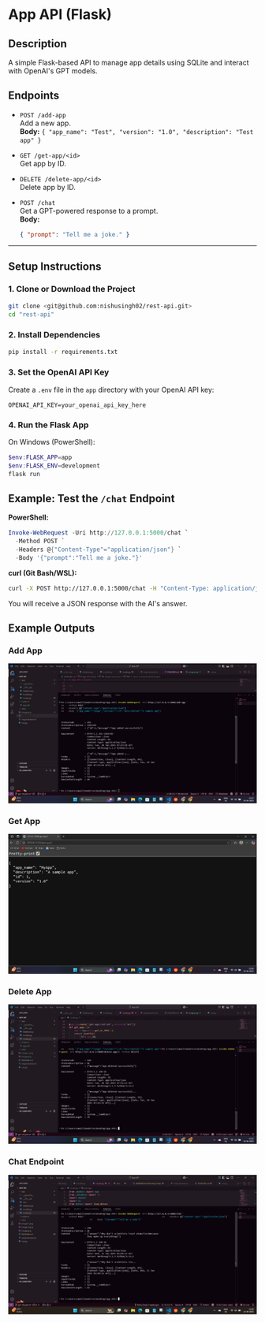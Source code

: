 # App API (Flask)

## Description
A simple Flask-based API to manage app details using SQLite and interact with OpenAI's GPT models.

## Endpoints

- `POST /add-app`  
  Add a new app.  
  **Body:** `{ "app_name": "Test", "version": "1.0", "description": "Test app" }`

- `GET /get-app/<id>`  
  Get app by ID.

- `DELETE /delete-app/<id>`  
  Delete app by ID.

- `POST /chat`  
  Get a GPT-powered response to a prompt.  
  **Body:**  
  ```json
  { "prompt": "Tell me a joke." }
  ```

---

## Setup Instructions

### 1. Clone or Download the Project

```bash
git clone <git@github.com:nishusingh02/rest-api.git>
cd "rest-api"
```

### 2. Install Dependencies

```bash
pip install -r requirements.txt
```

### 3. Set the OpenAI API Key

Create a `.env` file in the `app` directory with your OpenAI API key:

```
OPENAI_API_KEY=your_openai_api_key_here
```
### 4. Run the Flask App

On Windows (PowerShell):

```powershell
$env:FLASK_APP=app
$env:FLASK_ENV=development
flask run
```

## Example: Test the `/chat` Endpoint

**PowerShell:**
```powershell
Invoke-WebRequest -Uri http://127.0.0.1:5000/chat `
  -Method POST `
  -Headers @{"Content-Type"="application/json"} `
  -Body '{"prompt":"Tell me a joke."}'
```
**curl (Git Bash/WSL):**
```bash
curl -X POST http://127.0.0.1:5000/chat -H "Content-Type: application/json" -d "{\"prompt\":\"Tell me a joke.\"}"
```

You will receive a JSON response with the AI's answer.

## Example Outputs

### Add App
![Add App Output](image-1.png)

### Get App
![Get App Output](image.png)

### Delete App
![Delete App Output](image-2.png)

### Chat Endpoint
![Chat Output](image-3.png)